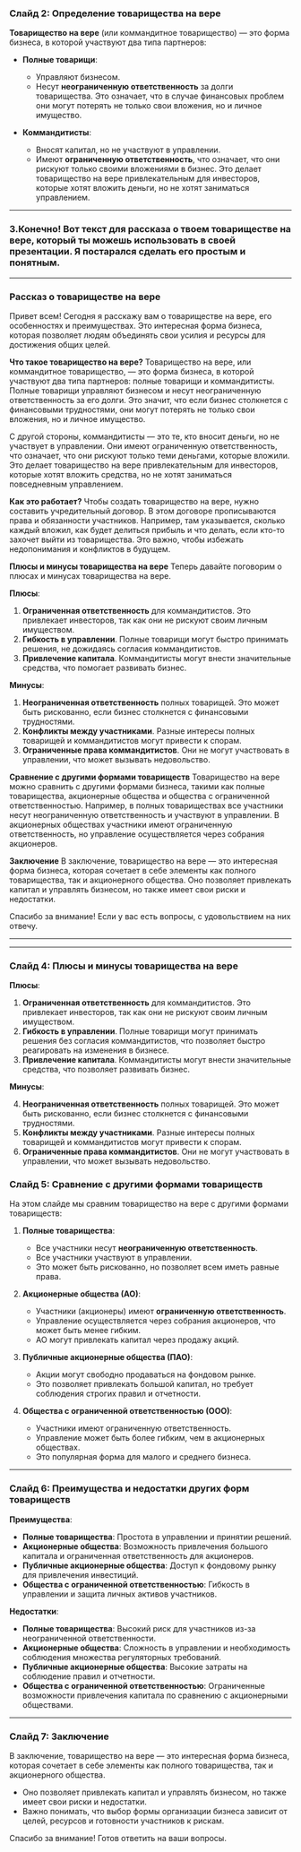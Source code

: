 ### Слайд 2: Определение товарищества на вере

**Товарищество на вере** (или коммандитное товарищество) — это форма бизнеса, в которой участвуют два типа партнеров:

- **Полные товарищи**:
    
    - Управляют бизнесом.
    - Несут **неограниченную ответственность** за долги товарищества. Это означает, что в случае финансовых проблем они могут потерять не только свои вложения, но и личное имущество.
- **Коммандитисты**:
    
    - Вносят капитал, но не участвуют в управлении.
    - Имеют **ограниченную ответственность**, что означает, что они рискуют только своими вложениями в бизнес. Это делает товарищество на вере привлекательным для инвесторов, которые хотят вложить деньги, но не хотят заниматься управлением.

---

### 3.Конечно! Вот текст для рассказа о твоем товариществе на вере, который ты можешь использовать в своей презентации. Я постарался сделать его простым и понятным.

---

### Рассказ о товариществе на вере

Привет всем! Сегодня я расскажу вам о товариществе на вере, его особенностях и преимуществах. Это интересная форма бизнеса, которая позволяет людям объединять свои усилия и ресурсы для достижения общих целей.

**Что такое товарищество на вере?** Товарищество на вере, или коммандитное товарищество, — это форма бизнеса, в которой участвуют два типа партнеров: полные товарищи и коммандитисты. Полные товарищи управляют бизнесом и несут неограниченную ответственность за его долги. Это значит, что если бизнес столкнется с финансовыми трудностями, они могут потерять не только свои вложения, но и личное имущество.

С другой стороны, коммандитисты — это те, кто вносит деньги, но не участвует в управлении. Они имеют ограниченную ответственность, что означает, что они рискуют только теми деньгами, которые вложили. Это делает товарищество на вере привлекательным для инвесторов, которые хотят вложить средства, но не хотят заниматься повседневным управлением.

**Как это работает?** Чтобы создать товарищество на вере, нужно составить учредительный договор. В этом договоре прописываются права и обязанности участников. Например, там указывается, сколько каждый вложил, как будет делиться прибыль и что делать, если кто-то захочет выйти из товарищества. Это важно, чтобы избежать недопонимания и конфликтов в будущем.

**Плюсы и минусы товарищества на вере** Теперь давайте поговорим о плюсах и минусах товарищества на вере.

**Плюсы**:

1. **Ограниченная ответственность** для коммандитистов. Это привлекает инвесторов, так как они не рискуют своим личным имуществом.
2. **Гибкость в управлении**. Полные товарищи могут быстро принимать решения, не дожидаясь согласия коммандитистов.
3. **Привлечение капитала**. Коммандитисты могут внести значительные средства, что помогает развивать бизнес.

**Минусы**:

1. **Неограниченная ответственность** полных товарищей. Это может быть рискованно, если бизнес столкнется с финансовыми трудностями.
2. **Конфликты между участниками**. Разные интересы полных товарищей и коммандитистов могут привести к спорам.
3. **Ограниченные права коммандитистов**. Они не могут участвовать в управлении, что может вызывать недовольство.

**Сравнение с другими формами товариществ** Товарищество на вере можно сравнить с другими формами бизнеса, такими как полные товарищества, акционерные общества и общества с ограниченной ответственностью. Например, в полных товариществах все участники несут неограниченную ответственность и участвуют в управлении. В акционерных обществах участники имеют ограниченную ответственность, но управление осуществляется через собрания акционеров.

**Заключение** В заключение, товарищество на вере — это интересная форма бизнеса, которая сочетает в себе элементы как полного товарищества, так и акционерного общества. Оно позволяет привлекать капитал и управлять бизнесом, но также имеет свои риски и недостатки.

Спасибо за внимание! Если у вас есть вопросы, с удовольствием на них отвечу.

---

---

### Слайд 4: Плюсы и минусы товарищества на вере

**Плюсы**:

1. **Ограниченная ответственность** для коммандитистов. Это привлекает инвесторов, так как они не рискуют своим личным имуществом.
2. **Гибкость в управлении**. Полные товарищи могут принимать решения без согласия коммандитистов, что позволяет быстро реагировать на изменения в бизнесе.
3. **Привлечение капитала**. Коммандитисты могут внести значительные средства, что позволяет развивать бизнес.

**Минусы**:

4. **Неограниченная ответственность** полных товарищей. Это может быть рискованно, если бизнес столкнется с финансовыми трудностями.
5. **Конфликты между участниками**. Разные интересы полных товарищей и коммандитистов могут привести к спорам.
6. **Ограниченные права коммандитистов**. Они не могут участвовать в управлении, что может вызывать недовольство.
### Слайд 5: Сравнение с другими формами товариществ

На этом слайде мы сравним товарищество на вере с другими формами товариществ:

1. **Полные товарищества**:
    
    - Все участники несут **неограниченную ответственность**.
    - Все участники участвуют в управлении.
    - Это может быть рискованно, но позволяет всем иметь равные права.
2. **Акционерные общества (АО)**:
    
    - Участники (акционеры) имеют **ограниченную ответственность**.
    - Управление осуществляется через собрания акционеров, что может быть менее гибким.
    - АО могут привлекать капитал через продажу акций.
3. **Публичные акционерные общества (ПАО)**:
    
    - Акции могут свободно продаваться на фондовом рынке.
    - Это позволяет привлекать большой капитал, но требует соблюдения строгих правил и отчетности.
4. **Общества с ограниченной ответственностью (ООО)**:
    
    - Участники имеют ограниченную ответственность.
    - Управление может быть более гибким, чем в акционерных обществах.
    - Это популярная форма для малого и среднего бизнеса.

---

### Слайд 6: Преимущества и недостатки других форм товариществ

**Преимущества**:

- **Полные товарищества**: Простота в управлении и принятии решений.
- **Акционерные общества**: Возможность привлечения большого капитала и ограниченная ответственность для акционеров.
- **Публичные акционерные общества**: Доступ к фондовому рынку для привлечения инвестиций.
- **Общества с ограниченной ответственностью**: Гибкость в управлении и защита личных активов участников.

**Недостатки**:

- **Полные товарищества**: Высокий риск для участников из-за неограниченной ответственности.
- **Акционерные общества**: Сложность в управлении и необходимость соблюдения множества регуляторных требований.
- **Публичные акционерные общества**: Высокие затраты на соблюдение правил и отчетности.
- **Общества с ограниченной ответственностью**: Ограниченные возможности привлечения капитала по сравнению с акционерными обществами.

---

### Слайд 7: Заключение

В заключение, товарищество на вере — это интересная форма бизнеса, которая сочетает в себе элементы как полного товарищества, так и акционерного общества.

- Оно позволяет привлекать капитал и управлять бизнесом, но также имеет свои риски и недостатки.
- Важно понимать, что выбор формы организации бизнеса зависит от целей, ресурсов и готовности участников к рискам.

Спасибо за внимание! Готов ответить на ваши вопросы.